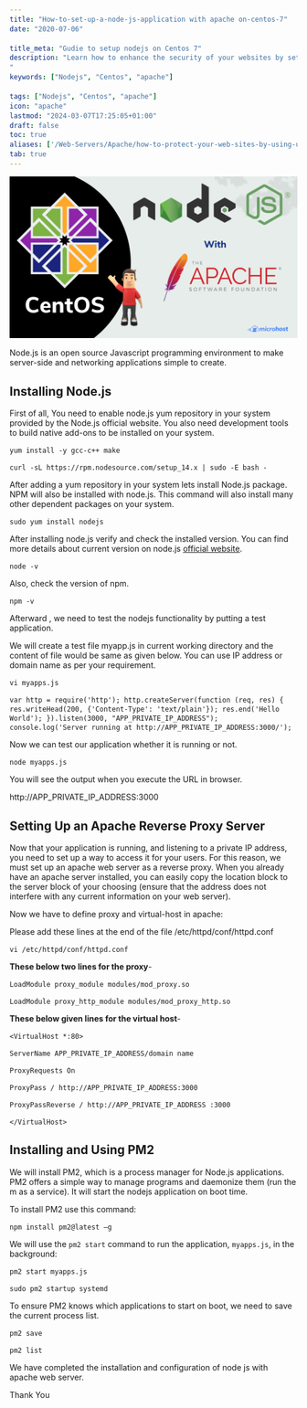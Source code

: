 ```yaml
---
title: "How-to-set-up-a-node-js-application with apache on-centos-7"
date: "2020-07-06"

title_meta: "Gudie to setup nodejs on Centos 7"
description: "Learn how to enhance the security of your websites by setting up username and password authentication in Apache on Ubuntu. This guide provides step-by-step instructions to configure Apache to require authentication, ensuring only authorized users can access your web content.
"
keywords: ["Nodejs", "Centos", "apache"]

tags: ["Nodejs", "Centos", "apache"]
icon: "apache"
lastmod: "2024-03-07T17:25:05+01:00"
draft: false
toc: true
aliases: ['/Web-Servers/Apache/how-to-protect-your-web-sites-by-using-username-and-password-in-apache-on-ubuntu//']
tab: true
---
```


![](images/How-to-set-up-a-node-js-application-with-apache-on-centos-7-1-1024x576.png)

Node.js is an open source Javascript programming environment to make server-side and networking applications simple to create.

## Installing Node.js

First of all, You need to enable node.js yum repository in your system provided by the Node.js official website. You also need development tools to build native add-ons to be installed on your system.

```
yum install -y gcc-c++ make
```

```
curl -sL https://rpm.nodesource.com/setup_14.x | sudo -E bash -
```

After adding a yum repository in your system lets install Node.js package. NPM will also be installed with node.js. This command will also install many other dependent packages on your system.

```
sudo yum install nodejs
```

After installing node.js verify and check the installed version. You can find more details about current version on node.js [official website](https://nodejs.org/download/).

```
node -v
```

Also, check the version of npm.

```
npm -v
```

Afterward , we need to test the nodejs functionality by putting a test application.

We will create a test file myapp.js in current working directory and the content of file would be same as given below. You can use IP address or domain name as per your requirement.

```
vi myapps.js
```

```file {title="vi myapps.js" lang="aconf"}
var http = require('http'); http.createServer(function (req, res) { res.writeHead(200, {'Content-Type': 'text/plain'}); res.end('Hello World'); }).listen(3000, "APP_PRIVATE_IP_ADDRESS"); console.log('Server running at http://APP_PRIVATE_IP_ADDRESS:3000/');
```

Now we can test our application whether it is running or not.

```
node myapps.js
```

You will see the output when you execute the URL in browser.

http://APP\_PRIVATE\_IP\_ADDRESS:3000

## Setting Up an Apache Reverse Proxy Server

Now that your application is running, and listening to a private IP address, you need to set up a way to access it for your users. For this reason, we must set up an apache web server as a reverse proxy. When you already have an apache server installed, you can easily copy the location block to the server block of your choosing (ensure that the address does not interfere with any current information on your web server).

Now we have to define proxy and virtual-host in apache:

Please add these lines at the end of the file /etc/httpd/conf/httpd.conf

```
vi /etc/httpd/conf/httpd.conf 
```

**These below two lines for the proxy**\-

```
LoadModule proxy_module modules/mod_proxy.so
```

```
LoadModule proxy_http_module modules/mod_proxy_http.so
```

**These below given lines for the virtual host**\-

```
<VirtualHost *:80>
```

```
ServerName APP_PRIVATE_IP_ADDRESS/domain name
```

```
ProxyRequests On
```

```
ProxyPass / http://APP_PRIVATE_IP_ADDRESS:3000
```

```
ProxyPassReverse / http://APP_PRIVATE_IP_ADDRESS :3000
```

```
</VirtualHost>
```

## Installing and Using PM2

We will install PM2, which is a process manager for Node.js applications. PM2 offers a simple way to manage programs and daemonize them (run them as a service). It will start the nodejs application on boot time.

To install PM2 use this command:

```
npm install pm2@latest –g
```

We will use the `pm2 start` command to run the application, `myapps.js`, in the background:

```
pm2 start myapps.js
```

```
sudo pm2 startup systemd
```

To ensure PM2 knows which applications to start on boot, we need to save the current process list.

```
pm2 save
```

```
pm2 list
```

We have completed the installation and configuration of node js with apache web server.

Thank You
